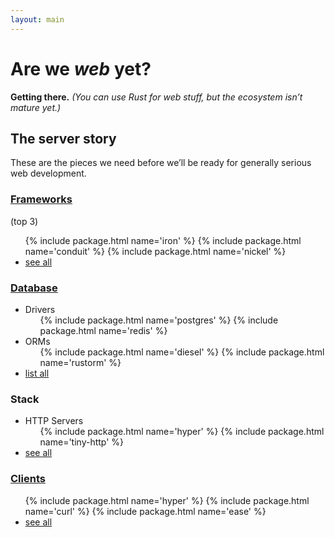 ```yaml
---
layout: main
---
```


# Are we *web* yet?

**Getting there.**
*(You can use Rust for web stuff, but the ecosystem isn’t mature yet.)*


## The server story

These are the pieces we need before we’ll be ready for generally serious web development.


### [Frameworks](/topics/frameworks.html)

(top 3)

  <ul>
    {% include package.html name='iron' %}
    {% include package.html name='conduit' %}
    {% include package.html name='nickel' %}
    <li class="more"><a href="/topics/frameworks.html">see all</a></li>
  </ul>

### [Database](/topics/database.html)

  <ul>
    <li>Drivers
      <ul>
        {% include package.html name='postgres' %}
        {% include package.html name='redis' %}
      </ul>
    </li>
    <li>ORMs
      <ul>
        {% include package.html name='diesel' %}
        {% include package.html name='rustorm' %}
      </ul>
    </li>
    <li class="more"><a href="/topics/database.html">list all</a></li>
  </ul>

### Stack

  <ul>
    <li>HTTP Servers
      <ul>
        {% include package.html name='hyper' %}
        {% include package.html name='tiny-http' %}
      </ul>
    </li>
    <li class="more"><a href="/topics/stack.html">see all</a></li>
  </ul>

### [Clients](/topics/clients.html)

  <ul>
    {% include package.html name='hyper' %}
    {% include package.html name='curl' %}
    {% include package.html name='ease' %}
    <li class="more"><a href="/topics/clients.html">see all</a></li>
  </ul>
